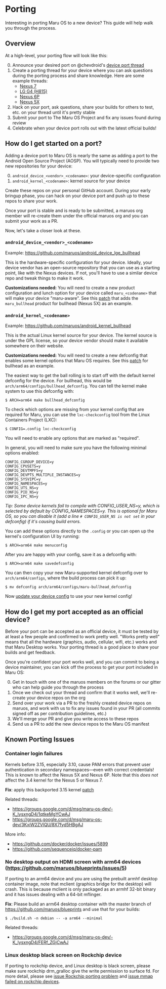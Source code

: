 # Porting

Interesting in porting Maru OS to a new device? This guide will help walk you through the process.

## Overview

At a high-level, your porting flow will look like this:

0. Announce your desired port on @chevdroid's [device port thread](https://groups.google.com/forum/#!topic/maru-os-dev/YufKu3w2xkQ)
0. Create a porting thread for your device where you can ask questions during the porting process and share knowledge. Here are some example threads:
   * [Nexus 7](https://groups.google.com/forum/#!topic/maru-os-dev/zdT_qHydRXA)
   * [LG G4 (H815)](https://groups.google.com/forum/#!topic/maru-os-dev/-K_lysxngD4%5B126-150%5D)
   * [Nexus 6P](https://groups.google.com/forum/#!topic/maru-os-dev/3KxiW2ZVlQU)
   * [Nexus 5X](https://groups.google.com/forum/#!topic/maru-os-dev/U9EpPQ0SFb0)
0. Hack on your port, ask questions, share your builds for others to test, etc. on your thread until it's pretty stable
0. Submit your port to The Maru OS Project and fix any issues found during review
0. Celebrate when your device port rolls out with the latest official builds!

## How do I get started on a port?

Adding a device port to Maru OS is nearly the same as adding a port to the Android Open Source Project (AOSP). You will typically need to provide two new repositories for your device:

0. `android_device_<vendor>_<codename>`: your device-specific configuration
0. `android_kernel_<codename>`: kernel source for your device

Create these repos on your personal GitHub account. During your early bringup phase, you can hack on your device port and push up to these repos to share your work.

Once your port is stable and is ready to be submitted, a maruos org member will re-create them under the official maruos org and you can submit your work as a PR.

Now, let's take a closer look at these.

### `android_device_<vendor>_<codename>`

Example: https://github.com/maruos/android_device_lge_bullhead

This is the hardware-specific configuration for your device. Ideally, your device vendor has an open-source repository that you can use as a starting point, like with the Nexus devices. If not, you'll have to use a similar device repo and tweak things to make it work.

**Customizations needed:** You will need to create a new product configuration and lunch option for your device called `maru_<codename>` that will make your device "maru-aware". See this [patch](https://github.com/maruos/android_device_lge_bullhead/commit/d6792569a47e1c30b517a944c0dfae58e3aa9547) that adds the `maru_bullhead` product for bullhead (Nexus 5X) as an example.

### `android_kernel_<codename>`

Example: https://github.com/maruos/android_kernel_bullhead

This is the actual Linux kernel source for your device. The kernel source is under the GPL license, so your device vendor should make it available somewhere on their website.

**Customizations needed:** You will need to create a new defconfig that enables some kernel options that Maru OS requires. See this [patch](https://github.com/maruos/android_kernel_bullhead/commit/a414e3e60199b01e569531af14a9845df3a0f66a) for bullhead as an example.

The easiest way to get the ball rolling is to start off with the default kernel defconfig for the device. For bullhead, this would be `arch/arm64/configs/bullhead_defconfig`. You can tell the kernel make system to use this defconfig with:

    $ ARCH=arm64 make bullhead_defconfig
    
To check which options are missing from your kernel config that are required for Maru, you can use the `lxc-checkconfig` tool from the Linux Containers Project (LXC):

    $ CONFIG=.config lxc-checkconfig

You will need to enable any options that are marked as "required".

In general, you will need to make sure you have the following minimal options enabled:

```
CONFIG_CGROUP_DEVICE=y
CONFIG_CPUSETS=y
CONFIG_DEVTMPFS=y
CONFIG_DEVPTS_MULTIPLE_INSTANCES=y
CONFIG_SYSVIPC=y
CONFIG_NAMESPACES=y
CONFIG_UTS_NS=y
CONFIG_PID_NS=y
CONFIG_IPC_NS=y
```

*Tip: Some device kernels fail to compile with CONFIG_USER_NS=y, which is selected by default by CONFIG_NAMESPACES=y. This is optional for Maru OS, so you can disable it (add a line `# CONFIG_USER_NS is not set` in your defconfig) if it's causing build errors.*

You can add these options directly to the `.config` or you can open up the kernel's configuration UI by running:

    $ ARCH=arm64 make menuconfig
    
After you are happy with your config, save it as a defconfig with:

    $ ARCH=arm64 make savedefconfig
    
You can then copy your new Maru-supported kernel defconfig over to `arch/arm64/configs`, where the build process can pick it up:

    $ mv defconfig arch/arm64/configs/maru-bullhead_defconfig

Now [update your device config](https://github.com/maruos/android_device_lge_bullhead/commit/d6792569a47e1c30b517a944c0dfae58e3aa9547#diff-78ec901c9c29ef6a20b79592fd93f941R34) to use your new kernel config!

## How do I get my port accepted as an official device?

Before your port can be accepted as an official device, it must be tested by at least a few people and confirmed to work pretty well. "Works pretty well" means that all the hardware (graphics, audio, cellular, wifi, etc.) works and that Maru Desktop works. Your porting thread is a good place to share your builds and get feedback.

Once you're confident your port works well, and you can commit to being a device maintainer, you can kick off the process to get your port included in Maru OS:

0. Get in touch with one of the maruos members on the forums or our gitter who can help guide you through the process
0. Once we check out your thread and confirm that it works well, we'll re-create your device repos on the org
0. Send over your work via a PR to the freshly created device repos on maruos, and work with us to fix any issues found in your PR (all commits signed off as per contribution guidelines, etc.)
0. We'll merge your PR and give you write access to these repos
0. Send us a PR to add the new device repos to the Maru OS manifest


## Known Porting Issues

### Container login failures

Kernels before 3.15, especially 3.10, cause PAM errors that prevent user authentication in secondary namespaces—even with correct credentials! This is known to affect the Nexus 5X and Nexus 6P. Note that this *does not* affect the 3.4 kernel for the Nexus 5 or Nexus 7.

**Fix**: apply this backported 3.15 kernel [patch](https://github.com/maruos/android_kernel_msm/commit/86406af61755852d74d23b051d4327565528a506)

Related threads:
* https://groups.google.com/d/msg/maru-os-dev/-K_lysxngD4/1qtkeMgYCwAJ
* https://groups.google.com/d/msg/maru-os-dev/3KxiW2ZVlQU/8X7fyd5HBgAJ

More info:
* https://github.com/docker/docker/issues/5899
* https://github.com/sequenceiq/docker-pam

### No desktop output on HDMI screen with arm64 devices (https://github.com/maruos/blueprints/issues/5)

If porting to an arm64 device and you are using the prebuilt armhf desktop container image, note that mclient (graphics bridge for the desktop) will crash. This is because mclient is only packaged as an armhf 32-bit binary and it has issues dealing with a 64-bit mflinger.

**Fix**: Please build an arm64 desktop container with the master branch of https://github.com/maruos/blueprints and use that for your builds:

    $ ./build.sh -n debian -- -a arm64 --minimal

Related threads:
* https://groups.google.com/d/msg/maru-os-dev/-K_lysxngD4/FERf_ZGjCwAJ

### Linux desktop black screen on Rockchip device

If porting to rockchip device, and Linux desktop is black screen, please make sure rockchip drm_gralloc give the write permission to surface fd. For more detail, please see [issue Rockchip porting problem](https://github.com/maruos/maruos/issues/129) and [issue mmap failed on rockchip devices](https://github.com/maruos/blueprints/issues/11).
